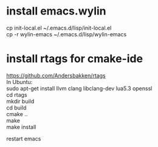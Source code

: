 # install emacs.wylin

cp init-local.el ~/.emacs.d/lisp/init-local.el  
cp -r wylin-emacs ~/.emacs.d/lisp/wylin-emacs  


# install rtags for cmake-ide
https://github.com/Andersbakken/rtags  
In Ubuntu:  
sudo apt-get install llvm clang libclang-dev lua5.3 openssl  
cd rtags  
mkdir build  
cd build  
cmake ..  
make  
make install  

restart emacs 
